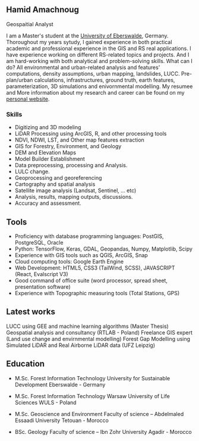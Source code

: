## Hamid Amachnoug

Geospaitial Analyst

I am a Master's student at the [University of Eberswalde](https://www.hnee.de), Germany. Thoroughout my years sytudy, I gained experience in both practical academic and professional experience in the GIS and RS real applications. I have experience working on different RS-related topics and projects. And I am hard-working with both analytical and problem-solving skills. What can I do? All environmental and urban-related analysis and features' computations, density assumptions, urban mapping, landslides, LUCC. Pre-plan/urban calculations, infrastructures, ground truth, earth features, parameterization, 3D simulations and enivornmental modelling.
My resumee and More information about my research and career can be found on my [personal website](https://ham811.github.io/).

### Skills

- Digitizing and 3D modeling
- LiDAR Processing using ArcGIS, R, and other processing tools
- NDVI, NDWI, LST, and Other map features extraction
- GIS for Forestry, Environment, and Geology
- DEM and Elevation Maps
- Model Builder Establishment
- Data preprocessing, processing and Analysis.
- LULC change.
- Geoprocessing and georeferencing
- Cartography and spatial analysis
- Satellite image analysis (Landsat, Sentinel, ... etc)
- Analysis, results, mapping outputs, discussions.
- Accuracy and assessment.

## Tools

- Proficiency with database programming languages: PostGIS, PostgreSQL, Oracle
- Python: TensorFlow, Keras, GDAL, Geopandas, Numpy, Matplotlib, Scipy
- Experience with GIS tools such as QGIS, ArcGIS, Snap
- Cloud computing tools: Google Earth Engine
- Web Development: HTML5, CSS3 (TailWind, SCSS), JAVASCRIPT (React, Evalscript V3)
- Good command of office suite (word processor, spread sheet, presentation software)
- Experience with Topographic measuring tools (Total Stations, GPS)

## Latest works

LUCC using GEE and machine learning algorithms (Master Thesis)
Geospatial analysis and consultancy (RTLAB - Poland)
Freelance GIS expert (Land use change and envirnmental modelling)
Forest Gap Modelling using Simulated LiDAR and Real Airborne LiDAR data (UFZ Leipzig)

## Education

- M.Sc. Forest Information Technology
  University for Sustainable Development Eberswalde - Germany

- M.Sc. Forest Information Technology
  Warsaw University of Life Sciences WULS - Poland

- M.Sc. Geoscience and Environment
  Faculty of science – Abdelmaled Essaadi University Tetouan - Morocco

- BSc. Geology
  Faculty of science – Ibn Zohr University Agadir - Morocco
